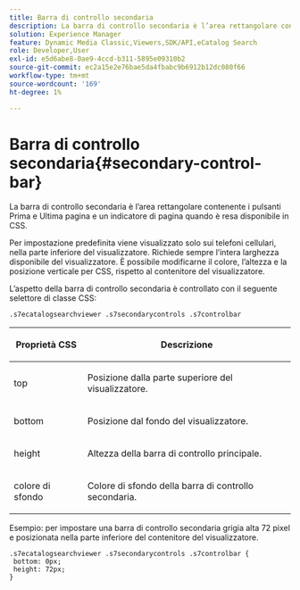 ```yaml
---
title: Barra di controllo secondaria
description: La barra di controllo secondaria è l’area rettangolare contenente i pulsanti Prima e Ultima pagina e un indicatore di pagina quando è resa disponibile in CSS.
solution: Experience Manager
feature: Dynamic Media Classic,Viewers,SDK/API,eCatalog Search
role: Developer,User
exl-id: e5d6abe8-0ae9-4ccd-b311-5895e09310b2
source-git-commit: ec2a15e2e76bae5da4fbabc9b6912b12dc080f66
workflow-type: tm+mt
source-wordcount: '169'
ht-degree: 1%

---
```


# Barra di controllo secondaria{#secondary-control-bar}

La barra di controllo secondaria è l’area rettangolare contenente i pulsanti Prima e Ultima pagina e un indicatore di pagina quando è resa disponibile in CSS.

Per impostazione predefinita viene visualizzato solo sui telefoni cellulari, nella parte inferiore del visualizzatore. Richiede sempre l’intera larghezza disponibile del visualizzatore. È possibile modificarne il colore, l’altezza e la posizione verticale per CSS, rispetto al contenitore del visualizzatore.

L’aspetto della barra di controllo secondaria è controllato con il seguente selettore di classe CSS:

`.s7ecatalogsearchviewer .s7secondarycontrols .s7controlbar`

<table id="table_2C8D322F57114A72B43053CB4539C65C"> 
 <thead> 
  <tr> 
   <th colname="col1" class="entry"> <p> Proprietà CSS </p> </th> 
   <th colname="col2" class="entry"> <p>Descrizione </p> </th> 
  </tr> 
 </thead>
 <tbody> 
  <tr> 
   <td colname="col1"> <p> <span class="codeph"> top </span> </p> </td> 
   <td colname="col2"> <p>Posizione dalla parte superiore del visualizzatore. </p> </td> 
  </tr> 
  <tr> 
   <td colname="col1"> <p> <span class="codeph"> bottom </span> </p> </td> 
   <td colname="col2"> <p>Posizione dal fondo del visualizzatore. </p> </td> 
  </tr> 
  <tr> 
   <td colname="col1"> <p> <span class="codeph"> height </span> </p> </td> 
   <td colname="col2"> <p>Altezza della barra di controllo principale. </p> </td> 
  </tr> 
  <tr> 
   <td colname="col1"> <p> <span class="codeph"> colore di sfondo </span> </p> </td> 
   <td colname="col2"> <p>Colore di sfondo della barra di controllo secondaria. </p> </td> 
  </tr> 
 </tbody> 
</table>

Esempio: per impostare una barra di controllo secondaria grigia alta 72 pixel e posizionata nella parte inferiore del contenitore del visualizzatore.

```
.s7ecatalogsearchviewer .s7secondarycontrols .s7controlbar {  
 bottom: 0px; 
 height: 72px; 
}
```
